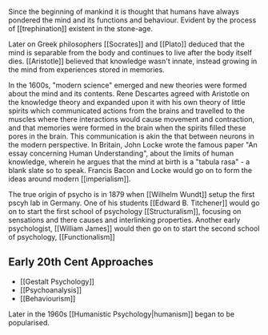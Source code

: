 Since the beginning of mankind it is thought that humans have always pondered the mind and its functions and behaviour. Evident by the process of [[trephination]] existent in the stone-age.

Later on Greek philosophers [[Socrates]] and [[Plato]] deduced that the mind is separable from the body and continues to live after the body itself dies. [[Aristotle]] believed that knowledge wasn't innate, instead growing in the mind from experiences stored in memories. 

In the 1600s, "modern science" emerged and new theories were formed about the mind and its contents. Rene Descartes agreed with Aristotle on the knowledge theory and expanded upon it with his own theory of little spirits which communicated actions from the brains and travelled to the muscles where there interactions would cause movement and contraction, and that memories were formed in the brain when the spirits filled these pores in the brain. This communication is akin the that between neurons in the modern perspective. 
In Britain, John Locke wrote the famous paper "An essay concerning Human Understanding", about the limits of human knowledge, wherein he argues that the mind at birth is a "tabula rasa" - a blank slate so to speak. Francis Bacon and Locke would go on to form the ideas around modern [[imperialism]].

The true origin of psycho is in 1879 when [[Wilhelm Wundt]] setup the first pscyh lab in Germany. One of his students [[Edward B. Titchener]] would go on to start the first school of psychology [[Structuralism]], focusing on sensations and there causes and interlinking properties. Another early psychologist, [[William James]] would then go on to start the second school of psychology, [[Functionalism]]

## Early 20th Cent Approaches
* [[Gestalt Psychology]]
* [[Psychoanalysis]]
* [[Behaviourism]]

Later in the 1960s [[Humanistic Psychology|humanism]] began to be popularised. 


